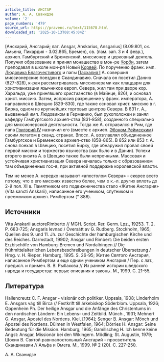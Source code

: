 ```yaml
---
article_title: АНСГАР
author: А. А. Сванидзе
volume: '2'
page_numbers: '479'
source_url: https://pravenc.ru/text/115678.html
downloaded_at: '2025-10-13T08:45:04Z'
---
```


[Анскарий, Ансгарий; лат. Ansgar, Anskarius, Ansgarius] (8.09.801, ок. Амьена, Пикардия - 3.02.865, Бремен), св. (пам. зап. 3 и 4 февр.), архиеп. Гамбургский и Бременский, миссионер и церковный деятель. Получил образование и принял монашество в мон-ре [Корби](https://pravenc.ru/text/Корби.html), затем преподавал в школе мон-ря Новый [Корвей](https://pravenc.ru/text/Корвей.html). По поручению франк. имп. [Людовика Благочестивого](<https://pravenc.ru/text/Людовик Благочестивый.html>) и папы [Пасхалия I](<https://pravenc.ru/text/Пасхалия I.html>) А. совершил миссионерские поездки в Скандинавию. Сначала он посетил Данию (827-828), к-рая рассматривалась миссионерами как плацдарм для христианизации язычников европ. Севера, жил там при дворе кор. Харальда, уже принявшего христианство (в Майнце, 826), и основал христ. миссию. Затем, испросив разрешение у франк. императора, А. направился в Швецию (829-830), где также основал христ. миссию в г. Бирка, одном из крупнейших торговых центров Севера. В 831 г. А., вызванный имп. Людовиком в Германию, был рукоположен и занял кафедру Гамбургского архиеп-ства (831-858), созданного специально для миссионерской деятельности. Тогда же А. отправился в Рим, где папа [Григорий IV](<https://pravenc.ru/text/Григорий IV.html>) назначил его (вместе с архиеп. [Эбоном Реймсским](<https://pravenc.ru/text/Эбоном Реймсским.html>)) своим легатом в сканд. странах. Впосл. А. возглавлял объединенное Гамбургское и Бременское архиеп-ство (858-865). В 852 или 853 г. А. снова поехал в Швецию, посетил Бирку, где обнаружил провал своей первой миссии и торжество язычества (как было и в Дании). Успехи второго визита А. в Швецию также были непрочными. Массовая и устойчивая христианизация Севера началась только с образованием там объединенных гос-в, при активной поддержке королевской власти.

Тем не менее А. нередко называют «апостолом Севера» - скорее всего потому, что о его миссиях известно более, чем о к.-л. других вплоть до 2-й пол. XI в. Памятником его подвижничества стало «Житие Ансгария» (Vita sancti Anskarii), написанное его учеником, спутником и преемником архиеп. Римбертом († 888).

## Источники

Vita Anskarii auctoreRimberto // MGH. Script. Rer. Germ. Lpz., 19253. T. 2. P. 683-725; Ansgaris levnad / Översätt av G. Rudberg. Stockholm, 1965; Quellen des 9. und 11. Jh. zur Geschichte der hamburgischen Kirche und des Reiches. Darmstadt, 19902; Ansgar und Rimbert: Die beiden ersten Erzbischöfe von Hamburg-Bremen und Nordalbingen // Die frühmittelalterlichen Lebensbeschreibungen in deutscher Übersetzung / Hrsg. v. H. Rieper. Hamburg, 1995. S. 26-95; Житие Святого Ансгария, написанное Римбертом и еще одним учеником Ансгария / Пер. с лат., предисл. и примеч. В. В. Рыбакова // Из ранней истории шведского народа и государства: первые описания и законы. М., 1999. С. 21-55.

## Литература

Hallencreutz C. F. Ansgar - visionär och politiker. Uppsala, 1908; Linderholm E. Ansgars väg till Birca // Festkrift till ärkebiskop Söderblom. Uppsala, 1926; Oppenheim Ph. Der heilige Ansgar und die Anfänge des Christentums in den nordischen Ländern: Ein Lebens- und Zeitbild. Münch., 1931; Mehnert G. Ansgar, Apostel des Nordens. Kiel, [1964]; Senger B. Ansgar: Mönch und Apostel des Nordens. Dülmen in Westfalen, 1964; Dörries H. Ansgar: Seine Bedeutung für die Mission. Hamburg, 1965; Gamillscheg H. Ich kenne keine Angst: Ansgar, Missionär bei den Wikingern. Mödling; St. Augustin, 1979; Шохин В. Святой равноапостольный Ансгарий - просветитель Скандинавии // Альфа и Омега. М., 1999. № 2 (20). С. 227-250.

А. А. Сванидзе
